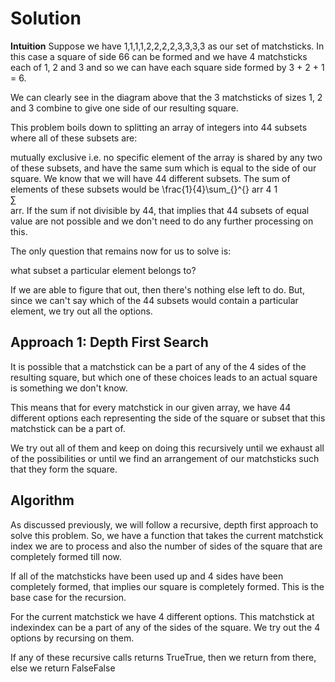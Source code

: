 # Solution

**Intuition**
Suppose we have 1,1,1,1,2,2,2,2,3,3,3,3 as our set of matchsticks. In this case a square of side 66 can be formed and we have 4 matchsticks each of 1, 2 and 3 and so we can have each square side formed by 3 + 2 + 1 = 6.


We can clearly see in the diagram above that the 3 matchsticks of sizes 1, 2 and 3 combine to give one side of our resulting square.

This problem boils down to splitting an array of integers into 44 subsets where all of these subsets are:

mutually exclusive i.e. no specific element of the array is shared by any two of these subsets, and
have the same sum which is equal to the side of our square.
We know that we will have 44 different subsets. The sum of elements of these subsets would be \frac{1}{4}\sum_{}^{} arr 
4
1
​	
 ∑ 
​	
 arr. If the sum if not divisible by 44, that implies that 44 subsets of equal value are not possible and we don't need to do any further processing on this.

The only question that remains now for us to solve is:

what subset a particular element belongs to?

If we are able to figure that out, then there's nothing else left to do. But, since we can't say which of the 44 subsets would contain a particular element, we try out all the options. 


## Approach 1: Depth First Search
It is possible that a matchstick can be a part of any of the 4 sides of the resulting square, but which one of these choices leads to an actual square is something we don't know.

This means that for every matchstick in our given array, we have 44 different options each representing the side of the square or subset that this matchstick can be a part of.

We try out all of them and keep on doing this recursively until we exhaust all of the possibilities or until we find an arrangement of our matchsticks such that they form the square.

## Algorithm

As discussed previously, we will follow a recursive, depth first approach to solve this problem. So, we have a function that takes the current matchstick index we are to process and also the number of sides of the square that are completely formed till now.

If all of the matchsticks have been used up and 4 sides have been completely formed, that implies our square is completely formed. This is the base case for the recursion.

For the current matchstick we have 4 different options. This matchstick at indexindex can be a part of any of the sides of the square. We try out the 4 options by recursing on them.

If any of these recursive calls returns TrueTrue, then we return from there, else we return FalseFalse
